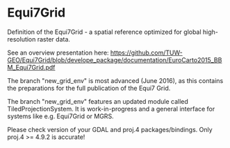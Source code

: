 # Equi7Grid
Definition of the Equi7Grid - a spatial reference optimized for global high-resolution raster data.

See an overview presentation here:
https://github.com/TUW-GEO/Equi7Grid/blob/develope_package/documentation/EuroCarto2015_BBM_Equi7Grid.pdf

The branch "new_grid_env" is most advanced (June 2016), as this contains the preparations for the full publication of
 the Equi7 Grid.

The branch "new_grid_env" features an updated module called TiledProjectionSystem. It is work-in-progress and a general interface for systems like e.g. Equi7Grid or MGRS.

Please check version of your GDAL and proj.4 packages/bindings. Only proj.4 >= 4.9.2 is accurate!

